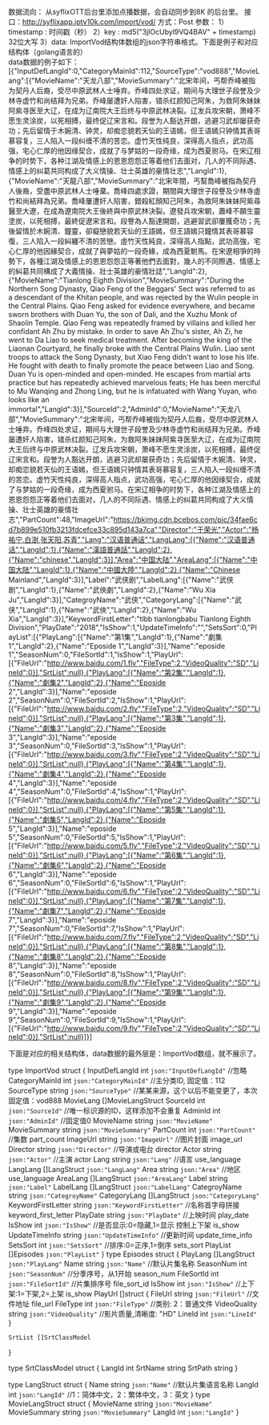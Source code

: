 数据流向：
从syflixOTT后台里添加点播数据，会自动同步到8K 的后台里。
接口：http://syflixapp.iptv10k.com/import/vod/
方式：Post
参数： 
  1）timestamp : 时间戳（秒）
  2）key : md5("3jIOcUbyl9VQ4BAV" + timestamp) 32位大写
  3）data: ImportVod结构体数组的json字符串格式。下面是例子和对应结构体（golang语言的）  
data数据的例子如下：
[{"InputDefLangId":0,"CategoryMainId":112,"SourceType":"vod888","MovieLang":[{"MovieName":"天龙八部","MovieSummary":"北宋年间，丐帮乔峰被指为契丹人后裔，受尽中原武林人士唾弃。乔峰四处求证，期间与大理世子段誉及少林寺虚竹和尚结拜为兄弟。乔峰屡遭奸人陷害，错杀红颜知己阿朱，为救阿朱妹妹阿紫寻医至大辽，在成为辽南院大王后终与中原武林决裂。辽发兵攻宋朝，萧峰不愿生灵涂炭，以死相搏，最终促辽宋言和。段誉为人豁达开朗，逃避习武却屡获奇功；先后留情于木婉清、钟灵，却痴恋貌若天仙的王语嫣，但王语嫣只钟情其表哥慕容复，三人陷入一段纠缠不清的苦恋。虚竹天性纯良，深得高人指点，武功高强，宅心仁厚的他因缘契合，成就了与梦姑的一段奇缘，成为西夏驸马。在宋辽相争的时势下，各种江湖及情感上的恩恩怨怨正等着他们去面对，几人的不同际遇、情感上的纠葛共同构成了大义情操、壮士英雄的豪情壮志","LangId":1},{"MovieName":"天龍八部","MovieSummary":"北宋年間，丐幫喬峰被指為契丹人後裔，受盡中原武林人士唾棄。喬峰四處求證，期間與大理世子段譽及少林寺虛竹和尚結拜為兄弟。喬峰屢遭奸人陷害，錯殺紅顏知己阿朱，為救阿朱妹妹阿紫尋醫至大遼，在成為遼南院大王後終與中原武林決裂。遼發兵攻宋朝，蕭峰不願生靈塗炭，以死相搏，最終促遼宋言和。段譽為人豁達開朗，逃避習武卻屢獲奇功；先後留情於木婉清、鐘靈，卻癡戀貌若天仙的王語嫣，但王語嫣只鐘情其表哥慕容復，三人陷入一段糾纏不清的苦戀。虛竹天性純良，深得高人指點，武功高強，宅心仁厚的他因緣契合，成就了與夢姑的一段奇緣，成為西夏駙馬。在宋遼相爭的時勢下，各種江湖及情感上的恩恩怨怨正等著他們去面對，幾人的不同際遇、情感上的糾葛共同構成了大義情操、壯士英雄的豪情壯誌","LangId":2},{"MovieName":"Tianlong Eighth Division","MovieSummary":"During the Northern Song Dynasty, Qiao Feng of the Beggars' Sect was referred to as a descendant of the Khitan people, and was rejected by the Wulin people in the Central Plains. Qiao Feng asked for evidence everywhere, and became sworn brothers with Duan Yu, the son of Dali, and the Xuzhu Monk of Shaolin Temple. Qiao Feng was repeatedly framed by villains and killed her confidant Ah Zhu by mistake. In order to save Ah Zhu's sister, Ah Zi, he went to Da Liao to seek medical treatment. After becoming the king of the Liaonan Courtyard, he finally broke with the Central Plains Wulin. Liao sent troops to attack the Song Dynasty, but Xiao Feng didn't want to lose his life. He fought with death to finally promote the peace between Liao and Song. Duan Yu is open-minded and open-minded. He escapes from martial arts practice but has repeatedly achieved marvelous feats; He has been merciful to Mu Wanqing and Zhong Ling, but he is infatuated with Wang Yuyan, who looks like an immortal","LangId":3}],"SourceId":2,"AdminId":0,"MovieName":"天龙八部","MovieSummary":"北宋年间，丐帮乔峰被指为契丹人后裔，受尽中原武林人士唾弃。乔峰四处求证，期间与大理世子段誉及少林寺虚竹和尚结拜为兄弟。乔峰屡遭奸人陷害，错杀红颜知己阿朱，为救阿朱妹妹阿紫寻医至大辽，在成为辽南院大王后终与中原武林决裂。辽发兵攻宋朝，萧峰不愿生灵涂炭，以死相搏，最终促辽宋言和。段誉为人豁达开朗，逃避习武却屡获奇功；先后留情于木婉清、钟灵，却痴恋貌若天仙的王语嫣，但王语嫣只钟情其表哥慕容复，三人陷入一段纠缠不清的苦恋。虚竹天性纯良，深得高人指点，武功高强，宅心仁厚的他因缘契合，成就了与梦姑的一段奇缘，成为西夏驸马。在宋辽相争的时势下，各种江湖及情感上的恩恩怨怨正等着他们去面对，几人的不同际遇、情感上的纠葛共同构成了大义情操、壮士英雄的豪情壮志","PartCount":48,"ImageUrl":"https://bkimg.cdn.bcebos.com/pic/34fae6cd7b899e510fb3213fdcefce33c895d143a7ca","Director":"于荣光","Actor":"杨祐宁,白澍,张天阳,苏青","Lang":"汉语普通话","LangLang":[{"Name":"汉语普通话","LangId":1},{"Name":"漢語普通話","LangId":2},{"Name":"chinese","LangId":3}],"Area":"中国大陆","AreaLang":[{"Name":"中国大陆","LangId":1},{"Name":"中國大陸","LangId":2},{"Name":"Chinese Mainland","LangId":3}],"Label":"武侠剧","LabelLang":[{"Name":"武侠剧","LangId":1},{"Name":"武俠劇","LangId":2},{"Name":"Wu Xia Ju","LangId":3}],"CategroyName":"武侠","CategoryLang":[{"Name":"武侠","LangId":1},{"Name":"武俠","LangId":2},{"Name":"Wu Xia","LangId":3}],"KeywordFirstLetter":"tlbb tianlongbabu Tianlong Eighth Division","PlayDate":"2018","IsShow":1,"UpdateTimeInfo":"","SetsSort":0,"PlayList":[{"PlayLang":[{"Name":"第1集","LangId":1},{"Name":"劇集1","LangId":2},{"Name":"Eposide 1","LangId":3}],"Name":"eposide 1","SeasonNum":0,"FileSortId":1,"IsShow":1,"PlayUrl":[{"FileUrl":"http://www.baidu.com/1.flv","FileType":2,"VideoQuality":"SD","LineId":0}],"SrtList":null},{"PlayLang":[{"Name":"第2集","LangId":1},{"Name":"劇集2","LangId":2},{"Name":"Eposide 2","LangId":3}],"Name":"eposide 2","SeasonNum":0,"FileSortId":2,"IsShow":1,"PlayUrl":[{"FileUrl":"http://www.baidu.com/2.flv","FileType":2,"VideoQuality":"SD","LineId":0}],"SrtList":null},{"PlayLang":[{"Name":"第3集","LangId":1},{"Name":"劇集3","LangId":2},{"Name":"Eposide 3","LangId":3}],"Name":"eposide 3","SeasonNum":0,"FileSortId":3,"IsShow":1,"PlayUrl":[{"FileUrl":"http://www.baidu.com/3.flv","FileType":2,"VideoQuality":"SD","LineId":0}],"SrtList":null},{"PlayLang":[{"Name":"第4集","LangId":1},{"Name":"劇集4","LangId":2},{"Name":"Eposide 4","LangId":3}],"Name":"eposide 4","SeasonNum":0,"FileSortId":4,"IsShow":1,"PlayUrl":[{"FileUrl":"http://www.baidu.com/4.flv","FileType":2,"VideoQuality":"SD","LineId":0}],"SrtList":null},{"PlayLang":[{"Name":"第5集","LangId":1},{"Name":"劇集5","LangId":2},{"Name":"Eposide 5","LangId":3}],"Name":"eposide 5","SeasonNum":0,"FileSortId":5,"IsShow":1,"PlayUrl":[{"FileUrl":"http://www.baidu.com/5.flv","FileType":2,"VideoQuality":"SD","LineId":0}],"SrtList":null},{"PlayLang":[{"Name":"第6集","LangId":1},{"Name":"劇集6","LangId":2},{"Name":"Eposide 6","LangId":3}],"Name":"eposide 6","SeasonNum":0,"FileSortId":6,"IsShow":1,"PlayUrl":[{"FileUrl":"http://www.baidu.com/6.flv","FileType":2,"VideoQuality":"SD","LineId":0}],"SrtList":null},{"PlayLang":[{"Name":"第7集","LangId":1},{"Name":"劇集7","LangId":2},{"Name":"Eposide 7","LangId":3}],"Name":"eposide 7","SeasonNum":0,"FileSortId":7,"IsShow":1,"PlayUrl":[{"FileUrl":"http://www.baidu.com/7.flv","FileType":2,"VideoQuality":"SD","LineId":0}],"SrtList":null},{"PlayLang":[{"Name":"第8集","LangId":1},{"Name":"劇集8","LangId":2},{"Name":"Eposide 8","LangId":3}],"Name":"eposide 8","SeasonNum":0,"FileSortId":8,"IsShow":1,"PlayUrl":[{"FileUrl":"http://www.baidu.com/8.flv","FileType":2,"VideoQuality":"SD","LineId":0}],"SrtList":null},{"PlayLang":[{"Name":"第9集","LangId":1},{"Name":"劇集9","LangId":2},{"Name":"Eposide 9","LangId":3}],"Name":"eposide 9","SeasonNum":0,"FileSortId":9,"IsShow":1,"PlayUrl":[{"FileUrl":"http://www.baidu.com/9.flv","FileType":2,"VideoQuality":"SD","LineId":0}],"SrtList":null}]}]

下面是对应的相关结构体，data数据的最外层是：ImportVod数组，就不展示了。

type ImportVod struct {
	InputDefLangId     int    `json:"InputDefLangId"` //忽略
	CategoryMainId     int    `json:"CategoryMainId"` //主分类ID, 固定值：112
	SourceType         string `json:"SourceType"`     //某某来源，这个以后不能变更了，本次固定值：vod888
	MovieLang          []MovieLangStruct
	SourceId           int          `json:"SourceId"` //唯一标识源的ID，这样添加不会重复
	AdminId            int          `json:"AdminId"`  //固定值0
	MovieName          string       `json:"MovieName"`
	MovieSummary       string       `json:"MovieSummary"`
	PartCount          int          `json:"PartCount"` //集数  part_count
	ImageUrl           string       `json:"ImageUrl"`  //图片封面  image_url
	Director           string       `json:"Director"`  //导演或电台  director
	Actor              string       `json:"Actor"`     //主演  actor
	Lang               string       `json:"Lang"`      //语言  use_language
	LangLang           []LangStruct `json:"LangLang"`
	Area               string       `json:"Area"` //地区  use_language
	AreaLang           []LangStruct `json:"AreaLang"`
	Label              string       `json:"Label"`
	LabelLang          []LangStruct `json:"LabelLang"`
	CategroyName       string       `json:"CategroyName"`
	CategoryLang       []LangStruct `json:"CategoryLang"`
	KeywordFirstLetter string       `json:"KeywordFirstLetter"` //名称首字母拼接  keyword_first_letter
	PlayDate           string       `json:"PlayDate"`           //上映时间  play_date
	IsShow             int          `json:"IsShow"`             //是否显示:0=隐藏,1=显示 控制上下架  is_show
	UpdateTimeInfo     string       `json:"UpdateTimeInfo"`     //更新时间  update_time_info
	SetsSort           int          `json:"SetsSort"`           //排序:0=正序,1=倒序   sets_sort
	PlayList           []Episodes   `json:"PlayList"`
}
type Episodes struct {
	PlayLang   []LangStruct `json:"PlayLang"`
	Name       string       `json:"Name"`       //默认片集名称
	SeasonNum  int          `json:"SeasonNum"`  //分季序号，从1开始  season_num
	FileSortId int          `json:"FileSortId"` //片集排序号  file_sort_id
	IsShow     int          `json:"IsShow"`     //上下架:1=下架,2=上架  is_show
	PlayUrl    []struct {
		FileUrl      string `json:"FileUrl"`      //文件地址  file_url
		FileType     int    `json:"FileType"`     //类别: 2：普通文件
		VideoQuality string `json:"VideoQuality"` //影片质量,清晰度: "HD"
		LineId       int    `json:"LineId"`
	}

	SrtList []SrtClassModel
}

type SrtClassModel struct {
	LangId  int
	SrtName string
	SrtPath string
}

type LangStruct struct {
	Name   string `json:"Name"` //默认片集语言名称
	LangId int    `json:"LangId"` //1：简体中文，2：繁体中文，3：英文
}
type MovieLangStruct struct {
	MovieName    string `json:"MovieName"`
	MovieSummary string `json:"MovieSummary"`
	LangId       int    `json:"LangId"`
}
